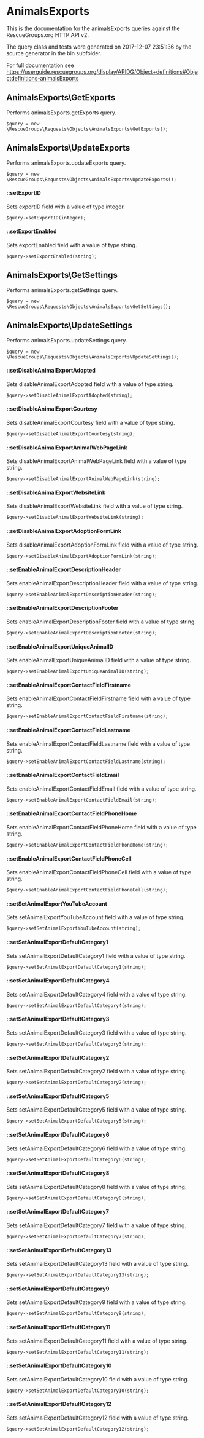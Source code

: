 # AnimalsExports

This is the documentation for the animalsExports queries against the RescueGroups.org HTTP API v2.

The query class and tests were generated on 2017-12-07 23:51:36 by the source generator in the bin subfolder.

For full documentation see https://userguide.rescuegroups.org/display/APIDG/Object+definitions#Objectdefinitions-animalsExports

## AnimalsExports\GetExports

Performs animalsExports.getExports query.

    $query = new \RescueGroups\Requests\Objects\AnimalsExports\GetExports();



## AnimalsExports\UpdateExports

Performs animalsExports.updateExports query.

    $query = new \RescueGroups\Requests\Objects\AnimalsExports\UpdateExports();

#### ::setExportID

Sets exportID field with a value of type integer.

    $query->setExportID(integer);

#### ::setExportEnabled

Sets exportEnabled field with a value of type string.

    $query->setExportEnabled(string);



## AnimalsExports\GetSettings

Performs animalsExports.getSettings query.

    $query = new \RescueGroups\Requests\Objects\AnimalsExports\GetSettings();



## AnimalsExports\UpdateSettings

Performs animalsExports.updateSettings query.

    $query = new \RescueGroups\Requests\Objects\AnimalsExports\UpdateSettings();

#### ::setDisableAnimalExportAdopted

Sets disableAnimalExportAdopted field with a value of type string.

    $query->setDisableAnimalExportAdopted(string);

#### ::setDisableAnimalExportCourtesy

Sets disableAnimalExportCourtesy field with a value of type string.

    $query->setDisableAnimalExportCourtesy(string);

#### ::setDisableAnimalExportAnimalWebPageLink

Sets disableAnimalExportAnimalWebPageLink field with a value of type string.

    $query->setDisableAnimalExportAnimalWebPageLink(string);

#### ::setDisableAnimalExportWebsiteLink

Sets disableAnimalExportWebsiteLink field with a value of type string.

    $query->setDisableAnimalExportWebsiteLink(string);

#### ::setDisableAnimalExportAdoptionFormLink

Sets disableAnimalExportAdoptionFormLink field with a value of type string.

    $query->setDisableAnimalExportAdoptionFormLink(string);

#### ::setEnableAnimalExportDescriptionHeader

Sets enableAnimalExportDescriptionHeader field with a value of type string.

    $query->setEnableAnimalExportDescriptionHeader(string);

#### ::setEnableAnimalExportDescriptionFooter

Sets enableAnimalExportDescriptionFooter field with a value of type string.

    $query->setEnableAnimalExportDescriptionFooter(string);

#### ::setEnableAnimalExportUniqueAnimalID

Sets enableAnimalExportUniqueAnimalID field with a value of type string.

    $query->setEnableAnimalExportUniqueAnimalID(string);

#### ::setEnableAnimalExportContactFieldFirstname

Sets enableAnimalExportContactFieldFirstname field with a value of type string.

    $query->setEnableAnimalExportContactFieldFirstname(string);

#### ::setEnableAnimalExportContactFieldLastname

Sets enableAnimalExportContactFieldLastname field with a value of type string.

    $query->setEnableAnimalExportContactFieldLastname(string);

#### ::setEnableAnimalExportContactFieldEmail

Sets enableAnimalExportContactFieldEmail field with a value of type string.

    $query->setEnableAnimalExportContactFieldEmail(string);

#### ::setEnableAnimalExportContactFieldPhoneHome

Sets enableAnimalExportContactFieldPhoneHome field with a value of type string.

    $query->setEnableAnimalExportContactFieldPhoneHome(string);

#### ::setEnableAnimalExportContactFieldPhoneCell

Sets enableAnimalExportContactFieldPhoneCell field with a value of type string.

    $query->setEnableAnimalExportContactFieldPhoneCell(string);

#### ::setSetAnimalExportYouTubeAccount

Sets setAnimalExportYouTubeAccount field with a value of type string.

    $query->setSetAnimalExportYouTubeAccount(string);

#### ::setSetAnimalExportDefaultCategory1

Sets setAnimalExportDefaultCategory1 field with a value of type string.

    $query->setSetAnimalExportDefaultCategory1(string);

#### ::setSetAnimalExportDefaultCategory4

Sets setAnimalExportDefaultCategory4 field with a value of type string.

    $query->setSetAnimalExportDefaultCategory4(string);

#### ::setSetAnimalExportDefaultCategory3

Sets setAnimalExportDefaultCategory3 field with a value of type string.

    $query->setSetAnimalExportDefaultCategory3(string);

#### ::setSetAnimalExportDefaultCategory2

Sets setAnimalExportDefaultCategory2 field with a value of type string.

    $query->setSetAnimalExportDefaultCategory2(string);

#### ::setSetAnimalExportDefaultCategory5

Sets setAnimalExportDefaultCategory5 field with a value of type string.

    $query->setSetAnimalExportDefaultCategory5(string);

#### ::setSetAnimalExportDefaultCategory6

Sets setAnimalExportDefaultCategory6 field with a value of type string.

    $query->setSetAnimalExportDefaultCategory6(string);

#### ::setSetAnimalExportDefaultCategory8

Sets setAnimalExportDefaultCategory8 field with a value of type string.

    $query->setSetAnimalExportDefaultCategory8(string);

#### ::setSetAnimalExportDefaultCategory7

Sets setAnimalExportDefaultCategory7 field with a value of type string.

    $query->setSetAnimalExportDefaultCategory7(string);

#### ::setSetAnimalExportDefaultCategory13

Sets setAnimalExportDefaultCategory13 field with a value of type string.

    $query->setSetAnimalExportDefaultCategory13(string);

#### ::setSetAnimalExportDefaultCategory9

Sets setAnimalExportDefaultCategory9 field with a value of type string.

    $query->setSetAnimalExportDefaultCategory9(string);

#### ::setSetAnimalExportDefaultCategory11

Sets setAnimalExportDefaultCategory11 field with a value of type string.

    $query->setSetAnimalExportDefaultCategory11(string);

#### ::setSetAnimalExportDefaultCategory10

Sets setAnimalExportDefaultCategory10 field with a value of type string.

    $query->setSetAnimalExportDefaultCategory10(string);

#### ::setSetAnimalExportDefaultCategory12

Sets setAnimalExportDefaultCategory12 field with a value of type string.

    $query->setSetAnimalExportDefaultCategory12(string);





